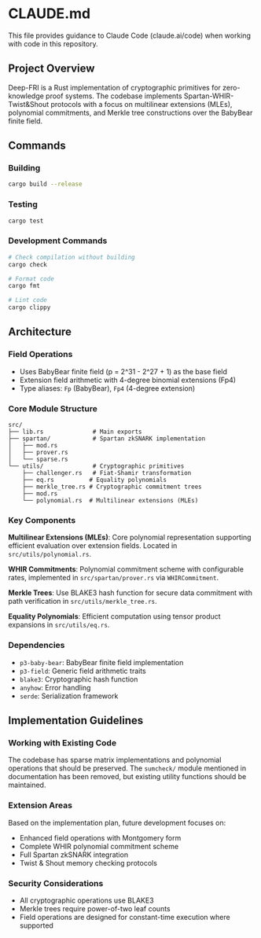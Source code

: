 # CLAUDE.md

This file provides guidance to Claude Code (claude.ai/code) when working with code in this repository.

## Project Overview

Deep-FRI is a Rust implementation of cryptographic primitives for zero-knowledge proof systems. The codebase implements Spartan-WHIR-Twist&Shout protocols with a focus on multilinear extensions (MLEs), polynomial commitments, and Merkle tree constructions over the BabyBear finite field.

## Commands

### Building
```bash
cargo build --release
```

### Testing
```bash
cargo test
```

### Development Commands
```bash
# Check compilation without building
cargo check

# Format code
cargo fmt

# Lint code
cargo clippy
```

## Architecture

### Field Operations
- Uses BabyBear finite field (p = 2^31 - 2^27 + 1) as the base field
- Extension field arithmetic with 4-degree binomial extensions (Fp4)
- Type aliases: `Fp` (BabyBear), `Fp4` (4-degree extension)

### Core Module Structure
```
src/
├── lib.rs              # Main exports
├── spartan/            # Spartan zkSNARK implementation
│   ├── mod.rs
│   ├── prover.rs
│   └── sparse.rs
└── utils/              # Cryptographic primitives
    ├── challenger.rs   # Fiat-Shamir transformation
    ├── eq.rs          # Equality polynomials
    ├── merkle_tree.rs # Cryptographic commitment trees
    ├── mod.rs
    └── polynomial.rs  # Multilinear extensions (MLEs)
```

### Key Components

**Multilinear Extensions (MLEs)**: Core polynomial representation supporting efficient evaluation over extension fields. Located in `src/utils/polynomial.rs`.

**WHIR Commitments**: Polynomial commitment scheme with configurable rates, implemented in `src/spartan/prover.rs` via `WHIRCommitment`.

**Merkle Trees**: Use BLAKE3 hash function for secure data commitment with path verification in `src/utils/merkle_tree.rs`.

**Equality Polynomials**: Efficient computation using tensor product expansions in `src/utils/eq.rs`.

### Dependencies
- `p3-baby-bear`: BabyBear finite field implementation
- `p3-field`: Generic field arithmetic traits
- `blake3`: Cryptographic hash function
- `anyhow`: Error handling
- `serde`: Serialization framework

## Implementation Guidelines

### Working with Existing Code
The codebase has sparse matrix implementations and polynomial operations that should be preserved. The `sumcheck/` module mentioned in documentation has been removed, but existing utility functions should be maintained.

### Extension Areas
Based on the implementation plan, future development focuses on:
- Enhanced field operations with Montgomery form
- Complete WHIR polynomial commitment scheme
- Full Spartan zkSNARK integration
- Twist & Shout memory checking protocols

### Security Considerations
- All cryptographic operations use BLAKE3
- Merkle trees require power-of-two leaf counts
- Field operations are designed for constant-time execution where supported